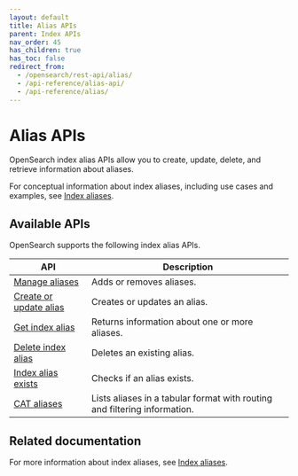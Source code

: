 ```yaml
---
layout: default
title: Alias APIs
parent: Index APIs
nav_order: 45
has_children: true
has_toc: false
redirect_from:
  - /opensearch/rest-api/alias/
  - /api-reference/alias-api/
  - /api-reference/alias/
---
```


# Alias APIs

OpenSearch index alias APIs allow you to create, update, delete, and retrieve information about aliases.

For conceptual information about index aliases, including use cases and examples, see [Index aliases]({{site.url}}{{site.baseurl}}/im-plugin/index-alias/).

## Available APIs

OpenSearch supports the following index alias APIs.

| API | Description |
|-----|-------------|
| [Manage aliases]({{site.url}}{{site.baseurl}}/api-reference/alias/aliases-api/) | Adds or removes aliases. |
| [Create or update alias]({{site.url}}{{site.baseurl}}/api-reference/alias/create-alias/) | Creates or updates an alias. |
| [Get index alias]({{site.url}}{{site.baseurl}}/api-reference/alias/get-alias/) | Returns information about one or more aliases. |
| [Delete index alias]({{site.url}}{{site.baseurl}}/api-reference/alias/delete-alias/) | Deletes an existing alias. |
| [Index alias exists]({{site.url}}{{site.baseurl}}/api-reference/alias/alias-exists/) | Checks if an alias exists. |
| [CAT aliases]({{site.url}}{{site.baseurl}}/api-reference/cat/cat-aliases/) | Lists aliases in a tabular format with routing and filtering information. |

## Related documentation

For more information about index aliases, see [Index aliases]({{site.url}}{{site.baseurl}}/im-plugin/index-alias/).